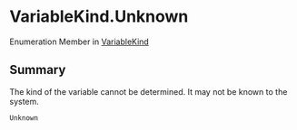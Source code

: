 # VariableKind.Unknown

Enumeration Member in [VariableKind](/docs/api/csharp/yarn.variablekind.md)

## Summary


The kind of the variable cannot be determined. It may not be known
to the system.


```csharp
Unknown
```

